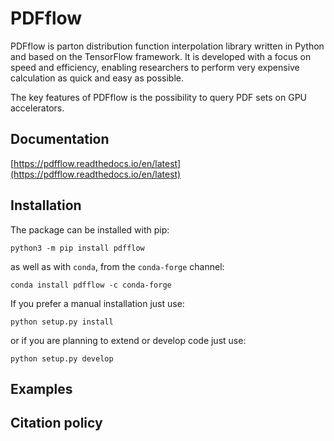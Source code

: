 # PDFflow

PDFflow is parton distribution function interpolation library written in Python and based on the TensorFlow framework. It is developed with a focus on speed and efficiency, enabling researchers to perform very expensive calculation as quick and easy as possible.

The key features of PDFflow is the possibility to query PDF sets on GPU accelerators.

## Documentation

[https://pdfflow.readthedocs.io/en/latest](https://pdfflow.readthedocs.io/en/latest)

## Installation

The package can be installed with pip:
```
python3 -m pip install pdfflow
```

as well as with `conda`, from the `conda-forge` channel:
```
conda install pdfflow -c conda-forge
```

If you prefer a manual installation just use:
```
python setup.py install
```
or if you are planning to extend or develop code just use:
```
python setup.py develop
```

## Examples

## Citation policy